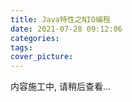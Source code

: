 ```yaml
---
title: Java特性之NIO编程
date: 2021-07-28 09:12:06
categories:
tags:
cover_picture:
---
```

<!-- <script type="text/javascript" src="https://cdnjs.cloudflare.com/ajax/libs/mathjax/2.7.4/MathJax.js?config=default"></script> -->


内容施工中, 请稍后查看...